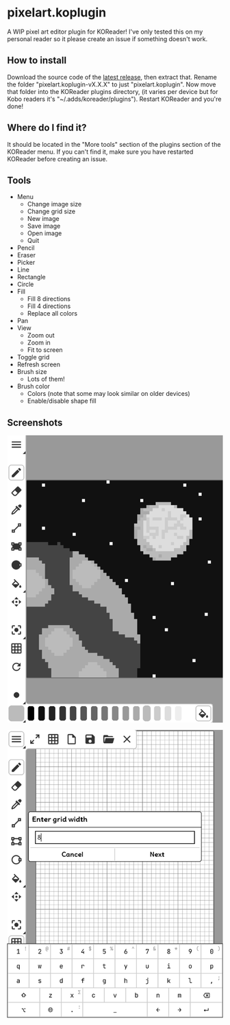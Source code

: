 # pixelart.koplugin

A WIP pixel art editor plugin for KOReader! I've only tested this on my personal reader so it please create an issue if something doesn't work.

## How to install

Download the source code of the [latest release](https://github.com/MoreFoxBeans/pixelart.koplugin/releases), then extract that. Rename the folder "pixelart.koplugin-vX.X.X" to just "pixelart.koplugin". Now move that folder into the KOReader plugins directory, (it varies per device but for Kobo readers it's "~/.adds/koreader/plugins"). Restart KOReader and you're done!

## Where do I find it?

It should be located in the "More tools" section of the plugins section of the KOReader menu. If you can't find it, make sure you have restarted KOReader before creating an issue.

## Tools

 - Menu
    - Change image size
    - Change grid size
    - New image
    - Save image
    - Open image
    - Quit
 - Pencil
 - Eraser
 - Picker
 - Line
 - Rectangle
 - Circle
 - Fill
    - Fill 8 directions
    - Fill 4 directions
    - Replace all colors
 - Pan
 - View
    - Zoom out
    - Zoom in
    - Fit to screen
 - Toggle grid
 - Refresh screen
 - Brush size
    - Lots of them!
 - Brush color
    - Colors (note that some may look similar on older devices)
    - Enable/disable shape fill

## Screenshots

![](screenshots/space.png)

![](screenshots/gridsize.png)
